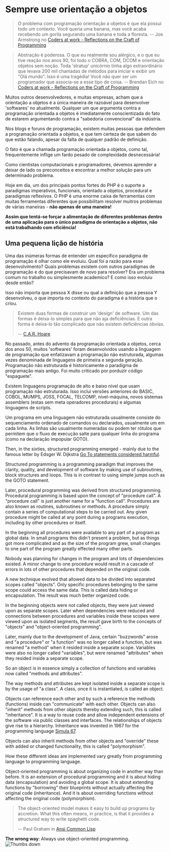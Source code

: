 # Sempre use orientação a objetos #

> O problema com programação orientação a objetos é que ela possui todo um contexto. Você queria uma banana, mas você acaba recebendo um gorila segurando uma banana e toda a floresta.
> -- Joe Armstrong no [Coders at work - Reflections on the Craft of Programming](http://codersatwork.com/)

> Abstração é poderosa. O que eu realmente sou alérgico, e o que eu tive reação nos anos 90, foi todo o COBRA, COM, DCOM e orientação objetos sem noção. Toda 'stratup' unicórnio tinha algo extraordinário que levava 200 mil chamadas de métodos para iniciar e exibir um "Olá mundo". Isso é uma tragédia! Você não quer ser um programador que associa-se a esse tipo de coisa.
> -- Brendan Eich no [Coders at work - Reflections on the Craft of Programming](http://codersatwork.com/)

Muitos outros desenvolvedores, e muitas empresas, acham que a orientação a objetos é a única maneira de razoável para desenvolver 'softwares' no atualmente. Qualquer um que argumenta contra a programação orientada a objetos é imediatamente conscientizada do fato de estarem argumentando contra a "sabedoria convencional" da indústria.

Nos blogs e foruns de programação, existem muitas pessoas que defendem a programação orientada a objetos, e que tem certeza de que sabem do que estão falando, apesar da falta de qualquer padrão de definição.

O fato é que a chamada programação orientada a objetos, como tal, frequentemente inflige um fardo pesado de complexidade desnecessária!

Como cientistas computacionais e programadores, devemos aprender a deixar de lado os preconceitos e encontrar a melhor solução para um determinado problema.

Hoje em dia, um dos principais pontos fortes do PHP é o suporte a paradigmas imperativos, funcionais, orientado a objetos, procedural e paradigmas reflexivos. O PHP é uma enorme caixa de ferramentas com muitas ferramentas diferentes que possibilitam resolver muitros problemas de várias maneiras - **não apenas de uma maneira!**

**Assim que tentá-se forçar a alimentação de diferentes problemas dentro de uma aplicação para o único paradigma de orientação a objetos, não está trabalhando com eficiência!**

## Uma pequena lição de história ##
Uma das inúmeras formas de entender um específico paradigma de programação é olhar como ele evoluiu. Qual foi a razão para esse desenvolvimento? Quais problemas existem com outros paradigmas de programação e do que precisavam de novo para resolver? Era um problema comum no trabalho ou simplesmente academico? E como isso evoluiu desde então?

Isso não importa que pessoa X disse ou qual a definição que a pessoa Y desenvolveu, o que importa no contexto do paradigma é a história que o criou.

> Existem duas formas de construir um 'design' de software. Um das formas é deixa-lo simples para que não aja deficiências. E outra forma é deixa-lo tão complicado que não existem deficiências óbvias.
>
> -- [C.A.R. Hoare](https://en.wikiquote.org/wiki/C._A._R._Hoare)

No passado, antes do advento da programação orientada a objetos, cerca dos anos 50, muitos 'softwares' foram desenvolvidos usando a linguagem de programação que enfatizavam a programação não estruturada, algumas vezes denominada de linguagens de primeira e segunda geração. Programação não estruturada é historicamente o paradigma de programação mais antigo. Foi muito criticado por porduzir código "espaguete".

Existem linguagens programação de alto e baixo nível que usam programação não estruturada. Isso inclui versões anteriores do BASIC, COBOL, MUMPS, JOSS, FOCAL, TELCOMP, nível-máquina, novos sistemas assemblers (estas sem meta operadores procedurais) e algumas linguagens de scripts.

Um programa em uma linguagem não estruturada usualmente consiste do sequenciamento ordenado de comandos ou declarados, usualmente um em cada linha. As linhas são usualmente numeradas ou podem ter rótulos que permitem que o fluxo de execução salte para qualquer linha do programa (como na declaração impopular GOTO).

Then, in the sixties, structured programming emerged - mainly due to the famous letter by Edsger W. Dijkstra [Go To statements considered harmful](http://www.u.arizona.edu/~rubinson/copyright_violations/Go_To_Considered_Harmful.html).

Structured programming is a programming paradigm that improves the clarity, quality, and development of software by making use of subroutines, block structures and loops. This is in contrast to using simple jumps such as the GOTO statement.

Later, procedural programming was derived from structured programming. Procedural programming is based upon the concept of "procedure call". A "procedure call" is just another name for a "function call". Procedures are also known as routines, subroutines or methods. A procedure simply contain a series of computational steps to be carried out. Any given procedure might be called at any point during a programs execution, including by other procedures or itself.

In the beginning all procedures were available to any part of a program as global data. In small programs this didn't present a problem, but as things got more complicated and as the size of the program grew, small changes to one part of the program greatly effected many other parts.

Nobody was planning for changes in the program and lots of dependencies existed. A minor change to one procedure would result in a cascade of errors in lots of other procedures that depended on the original code.

A new technique evolved that allowed data to be divided into separated scopes called "objects". Only specific procedures belonging to the same scope could access the same data. This is called data hiding or encapsulation. The result was much better organized code.

In the beginning objects were not called objects, they were just viewed upon as separate scopes. Later when dependencies were reduced and connections between procedures and variables inside these scopes were viewed upon as isolated segments, the result gave birth to the concepts of "objects" and "object-oriented programming".

Later, mainly due to the development of Java, certain "buzzwords" arose and "a procedure" or "a function" was no longer called a function, but was renamed "a method" when it resided inside a separate scope. Variables were also no longer called "variables", but were renamed "attributes" when they resided inside a separate scope.

So an object is in essence simply a collection of functions and variables now called "methods and attributes".

The way methods and attributes are kept isolated inside a separate scope is by the usage of "a class". A class, once it is instantiated, is called an object.

Objects can reference each other and by such a reference the methods (functions) inside can "communicate" with each other. Objects can also "inherit" methods from other objects thereby extending such, this is called "inheritance".  It is a way to reuse code and allow independent extensions of the software via public classes and interfaces. The relationships of objects give rise to a hierarchy. Inheritance was invented in 1967 for the programming language [Simula 67](http://en.wikipedia.org/wiki/Simula).

Objects can also inherit methods from other objects and "override" these with added or changed functionality, this is called "polymorphism".

How these different ideas are implemented vary greatly from programming language to programming language.

Object-oriented programming is about organizing code in another way than before. It is an extension of procedural programming and it is about hiding data (encapsulation) and avoiding a global scope. It is about extending functions by "borrowing" their blueprints without actually affecting the original code (inheritance). And it is about overriding functions without affecting the original code (polymorphism).

> The object-oriented model makes it easy to build up programs by accretion. What this often means, in practice, is that it provides a structured way to write spaghetti code.
>
> -- Paul Graham in [Ansi Common Lisp](https://openlibrary.org/works/OL7944696W/ANSI_Common_Lisp)

**The wrong way**: Always use object-oriented programming. ![Thumbs down](/img/thumbs-down.png)
